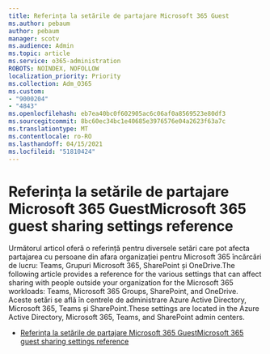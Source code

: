 ```yaml
---
title: Referința la setările de partajare Microsoft 365 Guest
ms.author: pebaum
author: pebaum
manager: scotv
ms.audience: Admin
ms.topic: article
ms.service: o365-administration
ROBOTS: NOINDEX, NOFOLLOW
localization_priority: Priority
ms.collection: Adm_O365
ms.custom:
- "9000204"
- "4843"
ms.openlocfilehash: eb7ea40bc0f602905ac6c06af0a8569523e80df3
ms.sourcegitcommit: 8bc60ec34bc1e40685e3976576e04a2623f63a7c
ms.translationtype: MT
ms.contentlocale: ro-RO
ms.lasthandoff: 04/15/2021
ms.locfileid: "51810424"
---
```

# <a name="microsoft-365-guest-sharing-settings-reference"></a><span data-ttu-id="5fc29-102">Referința la setările de partajare Microsoft 365 Guest</span><span class="sxs-lookup"><span data-stu-id="5fc29-102">Microsoft 365 guest sharing settings reference</span></span>

<span data-ttu-id="5fc29-103">Următorul articol oferă o referință pentru diversele setări care pot afecta partajarea cu persoane din afara organizației pentru Microsoft 365 încărcări de lucru: Teams, Grupuri Microsoft 365, SharePoint și OneDrive.</span><span class="sxs-lookup"><span data-stu-id="5fc29-103">The following article provides a reference for the various settings that can affect sharing with people outside your organization for the Microsoft 365 workloads: Teams, Microsoft 365 Groups, SharePoint, and OneDrive.</span></span> <span data-ttu-id="5fc29-104">Aceste setări se află în centrele de administrare Azure Active Directory, Microsoft 365, Teams și SharePoint.</span><span class="sxs-lookup"><span data-stu-id="5fc29-104">These settings are located in the Azure Active Directory, Microsoft 365, Teams, and SharePoint admin centers.</span></span>

- [<span data-ttu-id="5fc29-105">Referința la setările de partajare Microsoft 365 Guest</span><span class="sxs-lookup"><span data-stu-id="5fc29-105">Microsoft 365 guest sharing settings reference</span></span>](https://docs.microsoft.com/microsoft-365/solutions/microsoft-365-guest-settings?view=o365-worldwide)
